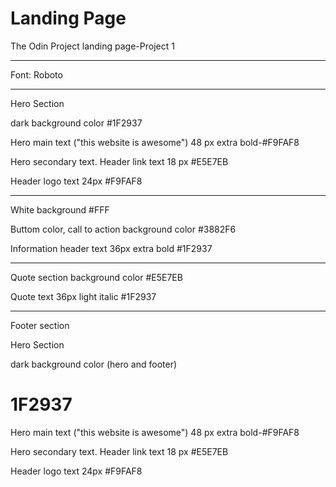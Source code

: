 # Landing Page
 The Odin Project landing page-Project 1
____________________________________________

Font: Roboto
____________________________________________

Hero Section

dark background color 
#1F2937

Hero main text ("this website is awesome")
48 px extra bold-#F9FAF8

Hero secondary text. Header link text
18 px  #E5E7EB

Header logo text
24px #F9FAF8
____________________________________________

White background #FFF

Buttom color, call to action background color
#3882F6

Information header text
36px extra bold #1F2937
______________________________________________

Quote section background color
#E5E7EB

Quote text
36px light italic #1F2937
____________________________________________

Footer section

Hero Section

dark background color (hero and footer)
# 1F2937

Hero main text ("this website is awesome")
48 px extra bold-#F9FAF8

Hero secondary text. Header link text
18 px  #E5E7EB

Header logo text
24px #F9FAF8
